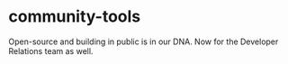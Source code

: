# community-tools
Open-source and building in public is in our DNA. Now for the Developer Relations team as well.
